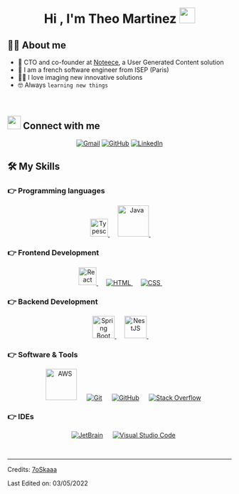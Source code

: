 <h1 align="center">Hi , I'm Theo Martinez <img src="https://media.giphy.com/media/hvRJCLFzcasrR4ia7z/giphy.gif" width="35"></h1>


## :sassy_man:  About me
- :rocket: CTO and co-founder at <a target="_blank" href="https://www.noteece.com">Noteece</a>, a User Generated Content solution
- :school: I am a french software engineer from ISEP (Paris)
- :technologist: I love imaging new innovative solutions
- :nerd_face: Always `learning new things`

<br>

## <img src="https://media.giphy.com/media/iY8CRBdQXODJSCERIr/giphy.gif" width="30px"> Connect with me
<p align="center">
	<a href="mailto:theo.noteece@gmail.com"><img img src="https://img.shields.io/badge/gmail-%23EA4335.svg?style=plastic&logo=gmail&logoColor=white" alt="Gmail"/></a>
	<a href="https://github.com/theomartiz"><img src="https://img.shields.io/badge/github-%23181717.svg?style=plastic&logo=github&logoColor=white" alt="GitHub"/></a>
	<a href="https://www.linkedin.com/in/théo-martinez-bdf/"><img src="https://img.shields.io/badge/linkedin-%230A66C2.svg?style=plastic&logo=linkedin&logoColor=white" alt="LinkedIn"/></a>
</p>




## 🛠️ My Skills

### 👉 Programming languages

<p align="center"> 
  &emsp; 
  
  <a href="https://www.typescriptlang.org/" target="_blank"> 
    <img alt="Typescript" style="width:40px;" src="https://upload.wikimedia.org/wikipedia/commons/thumb/4/4c/Typescript_logo_2020.svg/1024px-Typescript_logo_2020.svg.png">
  </a> 
  &emsp;
  <a href="https://www.java.com" target="_blank"> 
    <img alt="Java" style="width:70px;" src="https://d1fmx1rbmqrxrr.cloudfront.net/zdnet/i/edit/ne/2021/09/logo_java.jpg">
  </a>
  &emsp;
  
</p>

### 👉 Frontend Development
<p align="center"> 
   &emsp;
  <a href="https://reactjs.org/" target="_blank"> 
    <img alt="React" style="width:40px;" src="https://upload.wikimedia.org/wikipedia/commons/thumb/a/a7/React-icon.svg/2300px-React-icon.svg.png">
  </a> 
  &emsp;
  <a href="https://www.w3.org/html/" target="_blank"> 
   <img alt="HTML" src="https://img.shields.io/badge/HTML5%20-%23E34F26.svg?style=plastic&logo=html5&logoColor=white">
  </a>   
  &emsp;
  <a href="https://www.w3schools.com/css/" target="_blank">
    <img alt="CSS" src="https://img.shields.io/badge/CSS%20-%231572B6.svg?style=plastic&logo=css3&logoColor=white">
  </a> 
   &emsp; 
</p>

### 👉 Backend Development
<p align="center"> 
   &emsp;
<a href="https://spring.io/projects/spring-boot" target="_blank"> 
     <img alt="Spring Boot" style="width:50px;" src="https://blog.oxiane.com/wp-content/uploads/2021/02/spring_boog_400x400.png">
   </a>
  &emsp;
  <a href="https://nestjs.com/" target="_blank">
    <img alt="NestJS" style="width:50px;" src="https://docs.nestjs.com/assets/logo-small.svg">
  </a>
    &emsp;
  </p>

 ### 👉 Software & Tools
 
<p align="center">
  &emsp;
    <a href="https://aws.amazon.com/fr/" target="_blank"><img alt="AWS" style="width:70px;" src="https://upload.wikimedia.org/wikipedia/commons/thumb/9/93/Amazon_Web_Services_Logo.svg/800px-Amazon_Web_Services_Logo.svg.png"/></a>
  &emsp;
    <a href="#"><img alt="Git" src="https://img.shields.io/badge/Git%20-%23F05033.svg?style=plastic&logo=git&logoColor=white"></a>
  &emsp;
    <a href="#"><img alt="GitHub" src="https://img.shields.io/badge/github-%23181717.svg?style=plastic&logo=github&logoColor=white"></a>
  &emsp;
    <a href="#"><img alt="Stack Overflow" src="https://img.shields.io/badge/-Stack%20Overflow-FE7A16?style=plastic&logo=stack-overflow&logoColor=white"></a>
</p>

 ### 👉 IDEs
 
<p align="center">
   &emsp;
    <a href="#"><img alt="JetBrain" src="https://img.shields.io/badge/jetbrains-%23000000.svg?style=plastic&logo=jetbrains&logoColor=white" /></a>
  &emsp;
    <a href="#"><img alt="Visual Studio Code" src="https://img.shields.io/badge/Visual%20Studio%20Code-0078d7.svg?style=plastic&logo=visual-studio-code&logoColor=white"></a>
</p>
<br/>

-----
Credits: [7oSkaaa](https://github.com/7oSkaaa)

Last Edited on: 03/05/2022

